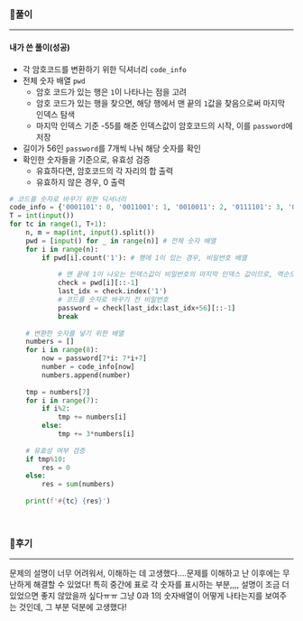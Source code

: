 

### 📌풀이

----

#### 내가 쓴 풀이(성공)

- 각 암호코드를 변환하기 위한 딕셔너리 `code_info`
- 전체 숫자 배열 `pwd`
  - 암호 코드가 있는 행은 `1`이 나타나는 점을 고려
  - 암호 코드가 있는 행을 찾으면, 해당 행에서 맨 끝의 `1`값을 찾음으로써 마지막 인덱스 탐색
  - 마지막 인덱스 기준 -55를 해준 인덱스값이 암호코드의 시작, 이를 `password`에 저장
- 길이가 56인 `password`를 7개씩 나눠 해당 숫자를 확인
- 확인한 숫자들을 기준으로, 유효성 검증
  - 유효하다면, 암호코드의 각 자리의 합 출력
  - 유효하지 않은 경우, 0 출력

```python
# 코드를 숫자로 바꾸기 위한 딕셔너리
code_info = {'0001101': 0, '0011001': 1, '0010011': 2, '0111101': 3, '0100011': 4, '0110001': 5, '0101111': 6, '0111011': 7, '0110111': 8, '0001011': 9}
T = int(input())
for tc in range(1, T+1):
    n, m = map(int, input().split())
    pwd = [input() for _ in range(n)] # 전체 숫자 배열
    for i in range(n):
        if pwd[i].count('1'): # 행에 1이 있는 경우, 비밀번호 배열
             
            # 맨 끝에 1이 나오는 인덱스값이 비밀번호의 마지막 인덱스 값이므로, 역순으로 뒤집어 해당 인덱스를 찾음
            check = pwd[i][::-1] 
            last_idx = check.index('1')
            # 코드를 숫자로 바꾸기 전 비밀번호
            password = check[last_idx:last_idx+56][::-1]
            break
     
    # 변환한 숫자를 넣기 위한 배열
    numbers = []
    for i in range(8):
        now = password[7*i: 7*i+7]
        number = code_info[now]
        numbers.append(number)
     
    tmp = numbers[7]
    for i in range(7):
        if i%2:
            tmp += numbers[i]
        else:
            tmp += 3*numbers[i]
     
    # 유효성 여부 검증
    if tmp%10:
        res = 0
    else:
        res = sum(numbers)
         
    print(f'#{tc} {res}')
```

<br>

### 📌후기

----

문제의 설명이 너무 어려워서, 이해하는 데 고생했다....문제를 이해하고 난 이후에는 무난하게 해결할 수 있었다! 특히 중간에 표로 각 숫자를 표시하는 부분,,,, 설명이 조금 더 있었으면 좋지 않았을까 싶다ㅠㅠ 그냥 0과 1의 숫자배열이 어떻게 나타는지를 보여주는 것인데, 그 부분 덕분에 고생했다!